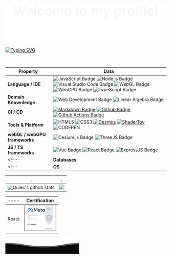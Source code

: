 ![](assets/Bottom_up.svg)

<!--   my-icons -->
<p align="center">
    <!-- <a href="https://github.com/AlanCumberbatch/AlanCumberbatch"><img src="https://img.shields.io/badge/status-updating-brightgreen.svg"></a> -->
    <!-- <a href="https://github.com/AlanCumberbatch/cesium-"><img src="https://img.shields.io/badge/Cesium-1.81-blue.svg"></a> -->
    <!-- <a href="https://github.com/AlanCumberbatch/react_Alan"><img src="https://img.shields.io/badge/React-learing-FF1493.svg"></a> -->
    <!-- <a href="https://github.com/AlanCumberbatch/three_Alan"><img src="https://img.shields.io/badge/ThreeJS-learing-FF1493.svg"></a> -->
    <!-- <a href="https://github.com/BEPb/BEPb/graphs/contributors"><img src="https://img.shields.io/github/contributors/BEPb/BEPb?color=blue"></a> -->
    <!-- <a href="https://github.com/BEPb/BEPb/stargazers"><img src="https://img.shields.io/github/stars/BEPb/BEPb.svg?logo=github"></a> -->
    <!-- <a href="https://github.com/BEPb/BEPb/network/members"><img src="https://img.shields.io/github/forks/BEPb/BEPb.svg?color=blue&logo=github"></a> -->
    <!-- <img src="https://visitor-badge.laobi.icu/badge?page_id=BEPb.BEPb" alt="visitors"/> -->
</p>


[![Typing SVG](https://readme-typing-svg.demolab.com/?color=%2336BCF7&center=true&vCenter=true&width=600&lines=Hi+there+👋,I+am+Marquez+Yang;Over+3+years+of+programming+experience;Keeping+update+myself+based+on+JS+;webGL/webGPU+learning+enthusiast+;Everything+is+coming+!+)](https://git.io/typing-svg)

<br/>

| Property | Data  |
| ---- | ---- |
| **Language / IDE** | ![JavaScript Badge](https://img.shields.io/badge/-JavaScript-F7DF1E?style=flat&logo=JavaScript&logoColor=white) ![Node.js Badge](https://img.shields.io/badge/-Node-339933?style=flat&logo=Node.js&logoColor=white)  ![Visual Studio Code Badge](https://img.shields.io/badge/-Visual%20Studio%20Code-3776AB?style=flat&logo=Visual%20Studio%20Code&logoColor=white) ![WebGL Badge](https://img.shields.io/badge/-WebGL-FFFFFF?style=flat&logo=webGL&logoColor=red) ![WebGPU Badge](https://img.shields.io/badge/-WebGPU-FFFFFF?style=flat&logo=WebGPU&logoColor=blue)  ![TypeScript Badge](https://img.shields.io/badge/-TypeScript-0000FF?style=flat&logo=TypeScript&logoColor=white)
| **Domain Knownledge** | ![Web Development Badge](https://img.shields.io/badge/-Web%20Development-FF6600?style=flat&logoColor=white) ![Linear Algebra Badge](https://img.shields.io/badge/-Linear%20Algebra-00AA00?style=flat&logoColor=white)  |
| **CI / CD** | [![Markdown Badge](https://img.shields.io/badge/-Markdown-2088FF?style=flat&logo=Markdown&logoColor=white)](https://github.com/BEPb/BEPb) [![Github Badge](https://img.shields.io/badge/-Github%20-2088FF?style=flat&logo=Github&logoColor=white)](https://github.com/BEPb/BEPb) [![Github Actions Badge](https://img.shields.io/badge/-Git%20-2088FF?style=flat&logo=Git&logoColor=white)](https://github.com/BEPb/BEPb)
| **Tools & Platform** | ![HTML5](https://img.shields.io/badge/HTML5-E34F26?style=for-the-badge&logo=html5&logoColor=white) ![CSS3](https://img.shields.io/badge/CSS3-1572B6?style=for-the-badge&logo=css3&logoColor=white) [![Desmos](https://img.shields.io/badge/Desmos-74F355?style=for-the-badge&logo=desmos&logoColor=white)](https://www.desmos.com/calculator?lang=zh-CN) [![ShaderToy](https://img.shields.io/badge/ShaderToy-orange?style=for-the-badge&logo=shaderToy&logoColor=white)](https://www.shadertoy.com/) ![CODEPEN](https://img.shields.io/badge/CodeOpen-FFFFFF?style=for-the-badge&logo=codePen&logoColor=black)|
| **webGL / webGPU frameworks** | ![Cesium.js Badge](https://img.shields.io/badge/-Cesium.js-FFFFFF?style=flat&logo=Cesium&logoColor=blue)  ![ThreeJS Badge](https://img.shields.io/badge/-ThreeJS-FFFFFF?style=flat&logo=Three.js&logoColor=black) |
| **JS / TS frameworks** | ![Vue Badge](https://img.shields.io/badge/-Vue-001F00?style=flat&logo=vue.js&logoColor=green) ![React Badge](https://img.shields.io/badge/-React-00000F?style=flat&logo=react&logoColor=blue) ![ExpressJS Badge](https://img.shields.io/badge/-ExpressJS-001F00?style=flat&logo=Express&logoColor=green) |
<!-- | **Databases** | ---- | -->
<!-- | **OS** | ---- | -->
<!-- ![WebGPU Badge](https://img.shields.io/badge/-WebGPU-FFFFFF?style=flat&logo=WebGPU&logoColor=blue) -->
<!-- [![WebGPU](https://www.w3.org/2023/02/webgpu-logos/webgpu-notext.svg)](https://img.shields.io/badge/-WebGPU-FFFFFF?style=flat&logo=WebGPU&logoColor=blue) -->
<!-- [![WebGPU](https://www.w3.org/2023/02/webgpu-logos/webgpu-notext.svg)](https://webgpu.io) -->




| . | .  |
| ---- | ---- |
| ![Quiec's github stats](https://github-readme-stats.vercel.app/api/top-langs/?username=AlanCumberbatch&theme=radical&layout=compact&center=true ) | ![](https://moe-counter.glitch.me/get/@AlanCumberbatch.github.readme) |


<!-- https://coursera.org/share/4292a69ffca4738dfebf707a3e76d14b -->

| ---- | Certification  |
| ---- | ---- |
| React | [<img src="./assets/react_basic_coursera.png" alt="替代文本" width="100" height="80" />](https://coursera.org/share/4292a69ffca4738dfebf707a3e76d14b) |


<!--
**AlanCumberbatch/AlanCumberbatch** is a ✨ _special_ ✨ repository because its `README.md` (this file) appears on your GitHub profile.

Here are some ideas to get you started:

- 🔭 I’m currently working on ...
- 🌱 I’m currently learning ...
- 👯 I’m looking to collaborate on ...
- 🤔 I’m looking for help with ...
- 💬 Ask me about ...
- 📫 How to reach me: ...
- 😄 Pronouns: ...
- ⚡ Fun fact: ...
-->

![](assets/Bottom_down.svg)

